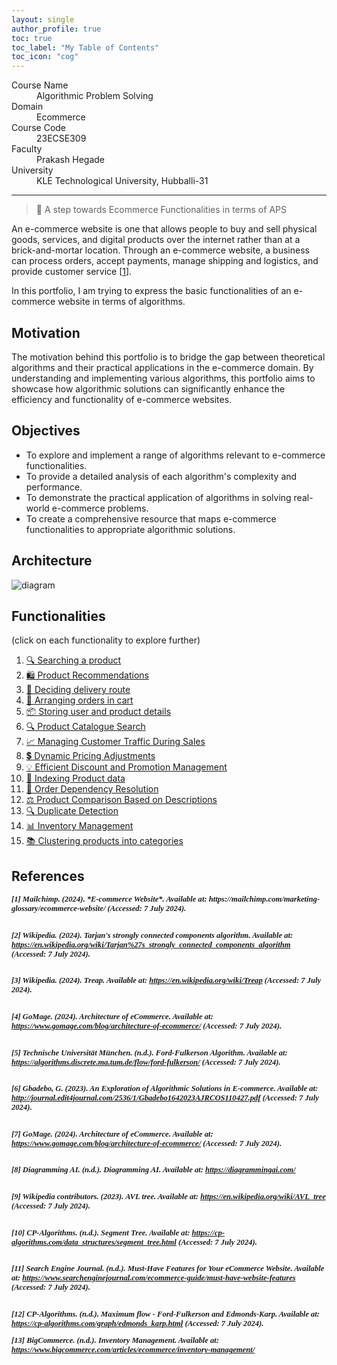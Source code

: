 ```yaml
---
layout: single
author_profile: true
toc: true
toc_label: "My Table of Contents"
toc_icon: "cog"
---
```



<dl>
<dt>Course Name</dt>
<dd>Algorithmic Problem Solving</dd>
<dt>Domain</dt>
<dd>Ecommerce</dd>
<dt>Course Code</dt>
<dd>23ECSE309</dd>
<dt>Faculty</dt>
<dd>Prakash Hegade</dd>
<dt>University</dt>
<dd>KLE Technological University, Hubballi-31</dd>
</dl>

---

> 🚀 A step towards Ecommerce Functionalities in terms of APS

An e-commerce website is one that allows people to buy and sell physical goods, services, and digital products over the internet rather than at a brick-and-mortar location. Through an e-commerce website, a business can process orders, accept payments, manage shipping and logistics, and provide customer service [[1](https://mailchimp.com/marketing-glossary/ecommerce-website/#:~:text=An%20e%2Dcommerce%20website%20is,logistics%2C%20and%20provide%20customer%20service)].

In this portfolio, I am trying to express the basic functionalities of an e-commerce website in terms of algorithms.


## Motivation
The motivation behind this portfolio is to bridge the gap between theoretical algorithms and their practical applications in the e-commerce domain. By understanding and implementing various algorithms, this portfolio aims to showcase how algorithmic solutions can significantly enhance the efficiency and functionality of e-commerce websites.

## Objectives
- To explore and implement a range of algorithms relevant to e-commerce functionalities.
- To provide a detailed analysis of each algorithm's complexity and performance.
- To demonstrate the practical application of algorithms in solving real-world e-commerce problems.
- To create a comprehensive resource that maps e-commerce functionalities to appropriate algorithmic solutions.

## Architecture
![diagram](https://github.com/Abhijna107/Abhijna107.github.io/assets/105065886/02b77b11-a7b5-4e42-9ce2-d07a44b8a4b9)

## Functionalities
(click on each functionality to explore further)

1. [🔍 Searching a product](./1.md)
2. [🛍️ Product Recommendations](./2.md)
3. [🚚 Deciding delivery route](./3.md)
4. [🛒 Arranging orders in cart](./4.md)
5. [📦 Storing user and product details](./5.md)
6. [🔍 Product Catalogue Search](./6.md)
7. [📈 Managing Customer Traffic During Sales](./7.md)
8. [💲 Dynamic Pricing Adjustments](./8.md)
9. [💡 Efficient Discount and Promotion Management](./9.md)
10. [🔢 Indexing Product data](./10.md)
11. [🔗 Order Dependency Resolution](./11.md)
12. [⚖️ Product Comparison Based on Descriptions](./12.md)
13. [🔍 Duplicate Detection](./13.md)
14. [📊 Inventory Management](./14.md)
15. [📚 Clustering products into categories](./15.md)

## References

<div style="font-family: 'Times New Roman', Times, serif; font-size: 0.9em;">
<strong><em>[1] Mailchimp. (2024). *E-commerce Website*. Available at: https://mailchimp.com/marketing-glossary/ecommerce-website/ (Accessed: 7 July 2024).</em></strong><br> <br>

<strong><em>[2] Wikipedia. (2024). *Tarjan's strongly connected components algorithm*. Available at: https://en.wikipedia.org/wiki/Tarjan%27s_strongly_connected_components_algorithm (Accessed: 7 July 2024).</em></strong><br> <br>

<strong><em>[3] Wikipedia. (2024). *Treap*. Available at: https://en.wikipedia.org/wiki/Treap (Accessed: 7 July 2024).</em></strong><br> <br>

<strong><em>[4] GoMage. (2024). *Architecture of eCommerce*. Available at: https://www.gomage.com/blog/architecture-of-ecommerce/ (Accessed: 7 July 2024).</em></strong><br> <br>

<strong><em>[5] Technische Universität München. (n.d.). *Ford-Fulkerson Algorithm*. Available at: https://algorithms.discrete.ma.tum.de/flow/ford-fulkerson/ (Accessed: 7 July 2024).</em></strong><br> <br>

<strong><em>[6] Gbadebo, G. (2023). *An Exploration of Algorithmic Solutions in E-commerce*. Available at: http://journal.edit4journal.com/2536/1/Gbadebo1642023AJRCOS110427.pdf (Accessed: 7 July 2024).</em></strong><br> <br>

<strong><em>[7] GoMage. (2024). *Architecture of eCommerce*. Available at: https://www.gomage.com/blog/architecture-of-ecommerce/ (Accessed: 7 July 2024).</em></strong><br> <br>

<strong><em>[8] Diagramming AI. (n.d.). Diagramming AI. Available at: https://diagrammingai.com/</em></strong><br> <br>

<strong><em>[9] Wikipedia contributors. (2023). *AVL tree*. Available at: https://en.wikipedia.org/wiki/AVL_tree (Accessed: 7 July 2024).</em></strong><br> <br>

<strong><em>[10] CP-Algorithms. (n.d.). *Segment Tree*. Available at: https://cp-algorithms.com/data_structures/segment_tree.html (Accessed: 7 July 2024).</em></strong><br> <br>

<strong><em>[11] Search Engine Journal. (n.d.). *Must-Have Features for Your eCommerce Website*. Available at: https://www.searchenginejournal.com/ecommerce-guide/must-have-website-features (Accessed: 7 July 2024).</em></strong><br> <br>

<strong><em>[12] CP-Algorithms. (n.d.). *Maximum flow - Ford-Fulkerson and Edmonds-Karp*. Available at: https://cp-algorithms.com/graph/edmonds_karp.html (Accessed: 7 July 2024).</em></strong>

<strong><em>[13] BigCommerce. (n.d.). *Inventory Management*. Available at: https://www.bigcommerce.com/articles/ecommerce/inventory-management/</em></strong>
</div>
